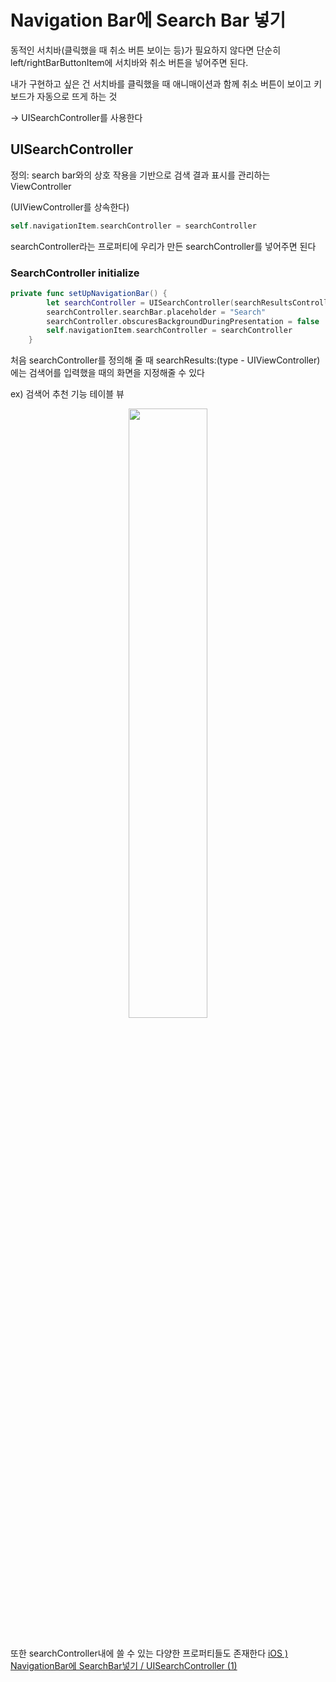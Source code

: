 # Navigation Bar에 Search Bar 넣기

동적인 서치바(클릭했을 때 취소 버튼 보이는 등)가 필요하지 않다면 단순히 left/rightBarButtonItem에 서치바와 취소 버튼을 넣어주면 된다.

내가 구현하고 싶은 건 서치바를 클릭했을 때 애니매이션과 함께 취소 버튼이 보이고 키보드가 자동으로 뜨게 하는 것

→ UISearchController를 사용한다

## UISearchController

정의: search bar와의 상호 작용을 기반으로 검색 결과 표시를 관리하는 ViewController

(UIViewController를 상속한다)

```swift
self.navigationItem.searchController = searchController
```

searchController라는 프로퍼티에 우리가 만든 searchController를 넣어주면 된다

### SearchController initialize

```swift
private func setUpNavigationBar() {
        let searchController = UISearchController(searchResultsController: nil)
        searchController.searchBar.placeholder = "Search"
        searchController.obscuresBackgroundDuringPresentation = false
        self.navigationItem.searchController = searchController
    }
```

처음 searchController를 정의해 줄 때 searchResults:(type - UIViewController)에는 검색어를 입력했을 때의 화면을 지정해줄 수 있다

ex) 검색어 추천 기능 테이블 뷰
<br>

<center>
<img src="https://velog.velcdn.com/images/enchantee/post/8be90346-d059-4d1c-94e1-412ef437965a/image.png" width=50%>
</center>
<br>

또한 searchController내에 쓸 수 있는 다양한 프로퍼티들도 존재한다
[iOS ) NavigationBar에 SearchBar넣기 / UISearchController (1)](https://zeddios.tistory.com/1196)

